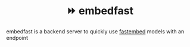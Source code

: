 <h1 align="center">⏩ embedfast</h1>

embedfast is a backend server to quickly use [fastembed](https://github.com/qdrant/fastembed) models with an endpoint

